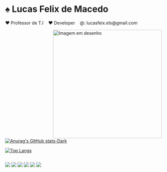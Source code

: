 # ♠ Lucas Felix de Macedo
  
 <div>
<p> ♥ Professor de T.I &nbsp;&nbsp;   ♥ Developer  &nbsp;&nbsp; @: lucasfeix.els@gmail.com</P>
 </div>

<img src="https://github.com/Lucas-Felix/Lucas-Felix/assets/65676345/26afe62b-b954-42b1-86ff-b71f385a5d0f" alt="Imagem em desenho" width="350" align="Right">


[![Anurag's GitHub stats-Dark](https://github-readme-stats.vercel.app/api?username=Lucas-Felix&show_icons=true&theme=radical#gh-dark-mode-only)](https://github.com/Lucas-Felix/github-readme-stats#gh-dark-mode-only)

[![Top Langs](https://github-readme-stats.vercel.app/api/top-langs/?username=Lucas-Felix&layout=compact)](https://github.com/Lucas-Felix/github-readme-stats)

##
<div>
<img src="https://img.shields.io/badge/HTML5-E34F26?style=for-the-badge&logo=html5&logoColor=white">
<img src="https://img.shields.io/badge/CSS3-1572B6?style=for-the-badge&logo=css3&logoColor=white">
<img src="https://img.shields.io/badge/JavaScript-323330?style=for-the-badge&logo=javascript&logoColor=F7DF1E">
<img src="https://img.shields.io/badge/C%2B%2B-00599C?style=for-the-badge&logo=c%2B%2B&logoColor=white">
<img src="https://img.shields.io/badge/Gmail-D14836?style=for-the-badge&logo=gmail&logoColor=white">
<img src="https://img.shields.io/badge/WhatsApp-25D366?style=for-the-badge&logo=whatsapp&logoColor=white">
</div>






